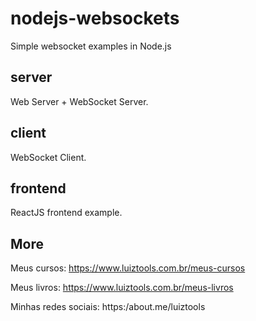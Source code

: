 # nodejs-websockets
Simple websocket examples in Node.js

## server
Web Server + WebSocket Server.

## client
WebSocket Client.

## frontend
ReactJS frontend example.

## More
Meus cursos: https://www.luiztools.com.br/meus-cursos

Meus livros: https://www.luiztools.com.br/meus-livros

Minhas redes sociais: https:/about.me/luiztools